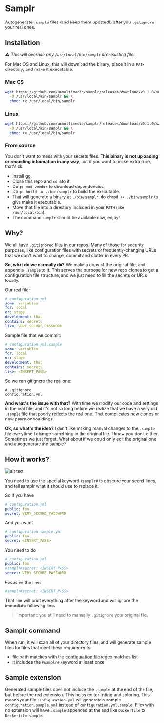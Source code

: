 # Samplr

Autogenerate `.sample` files (and keep them updated!) after you `.gitignore` your real ones.

## Installation

_:warning: This will override any `/usr/local/bin/samplr` pre-existing file._

For Mac OS and Linux, this will download the binary, place it in a `PATH` directory, and make it executable.

### Mac OS

```sh
wget https://github.com/unmultimedio/samplr/releases/download/v0.1.0/samplr-v0.1.0-mac \
  -O /usr/local/bin/samplr && \
  chmod +x /usr/local/bin/samplr
```

### Linux

```sh
wget https://github.com/unmultimedio/samplr/releases/download/v0.1.0/samplr-v0.1.0-linux \
  -O /usr/local/bin/samplr && \
  chmod +x /usr/local/bin/samplr
```

### From source

You don't want to mess with your secrets files. **This binary is not uploading or recording information in any way**, but if you want to make extra sure, that's ok.

- Install [go](https://golang.org/dl/).
- Clone this repo and `cd` into it.
- Do `go mod vendor` to download dependencies.
- Do `go build -o ./bin/samplr` to build the executable.
- That will generate a binary at `./bin/samplr`, do `chmod +x ./bin/samplr` to give make it executable.
- Move that file into a directory included in your `PATH` (like `/usr/local/bin`).
- The command `samplr` should be available now, enjoy!

## Why?

We all have `.gitignored` files in our repos. Many of those for security purposes, like configuration files with secrets or frequently-changing URLs that we don't want to change, commit and clutter in every PR.

**So, what do we normally do?** We make a copy of the original file, and append a `.sample` to it. This serves the purpose for new repo clones to get a configuration file structure, and we just need to fill the secrets or URLs locally.

Our real file:

```yml
# configuration.yml
some: variables
for: local
or: stage
development: that
contains: secrets
like: VERY_SECURE_PASSWORD
```

Sample file that we commit:

```yml
# configuration.yml.sample
some: variables
for: local
or: stage
development: that
contains: secrets
like: <INSERT_PASS>
```

So we can gitignore the real one:

```gitignore
# .gitignore
configuration.yml
```

**And what's the issue with that?** With time we modify our code and settings in the real file, and it's not so long before we realize that we have a very old `.sample` file that poorly reflects the real one. That complicates new clones or new peers onboardings.

**Ok, so what's the idea?** I don't like making manual changes to the `.sample` file everytime I change something in the original file. I know you don't either. Sometimes we just forget. What about if we could only edit the original one and autogenerate the sample?

## How it works?

![alt text](https://i.kym-cdn.com/entries/icons/facebook/000/031/991/cover3.jpg "You son of a bitch, I'm in")

You need to use the special keyword `#samplr#` to obscure your secret lines, and tell samplr what it should use to replace it.

So if you have

```yml
# configuration.yml
public: foo
secret: VERY_SECURE_PASSWORD
```

And you want

```yml
# configuration.sample.yml
public: foo
secret: <INSERT_PASS>
```

You need to do

```yml
# configuration.yml
public: foo
#samplr#secret: <INSERT_PASS>
secret: VERY_SECURE_PASSWORD
```

Focus on the line:

```yml
#samplr#secret: <INSERT_PASS>
```

That line will print everything after the keyword and will ignore the immediate following line.

> Important: you still need to manually `.gitignore` your original file.

## Samplr command

When run, it will scan all of your directory files, and will generate sample files for files that meet these requirements:
- file path matches with the [configuration file](.samplr.yml) regex matches list
- it includes the `#samplr#` keyword at least once

## Sample extension

Generated sample files does not include the `.sample` at the end of the file, but before the real extension. This helps editor linting and coloring. This means your file `configuration.yml` will generate a sample `configuration.sample.yml` instead of `configuration.yml.sample`. Files with no extension will have `.sample` appended at the end like `Dockerfile` to `Dockerfile.sample`.

